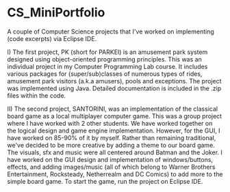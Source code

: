 # CS_MiniPortfolio
A couple of Computer Science projects that I've worked on implementing (code excerpts) via Eclipse IDE.

I) The first project, PK (short for PARKEI) is an amusement park system designed using object-oriented programming principles. This was an individual project in my Computer Programming Lab course. It includes various packages for (super/sub)classes of numerous types of rides, amusement park visitors (a.k.a amusers), pools and exceptions. The project was implemented using Java. Detailed documentation is included in the .zip files within the code.

II) The second project, SANTORINI, was an implementation of the classical board game as a local multiplayer computer game. This was a group project where I have worked with 2 other students. We have worked together on the logical design and game engine implementation. However, for the GUI, I have worked on 85-90% of it by myself. Rather than remaining traditional, we've decided to be more creative by adding a theme to our board game. The visuals, sfx and music were all centered around Batman and the Joker. I have worked on the GUI design and implementation of windows/buttons, effects, and adding images/music (all of which belong to Warner Brothers Entertainment, Rocksteady, Netherrealm and DC Comics) to add more to the simple board game. To start the game, run the project on Eclipse IDE.

